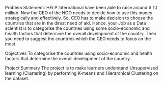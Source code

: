 Problem Statement: HELP International have been able to raise around $ 10 million. Now the CEO of 
the NGO needs to decide how to use this money strategically and effectively. So, CEO has to make 
decision to choose the countries that are in the direst need of aid. Hence, your Job as a Data scientist 
is to categorise the countries using some socio-economic and health factors that determine the overall 
development of the country. Then you need to suggest the countries which the CEO needs to focus on 
the most.

Objectives 
To categorise the countries using socio-economic and health factors that determine the overall 
development of the country. 

Project Summary 
The project is to make learners understand Unsupervised learning (Clustering) by performing K-means 
and Hierarchical Clustering on the dataset.
